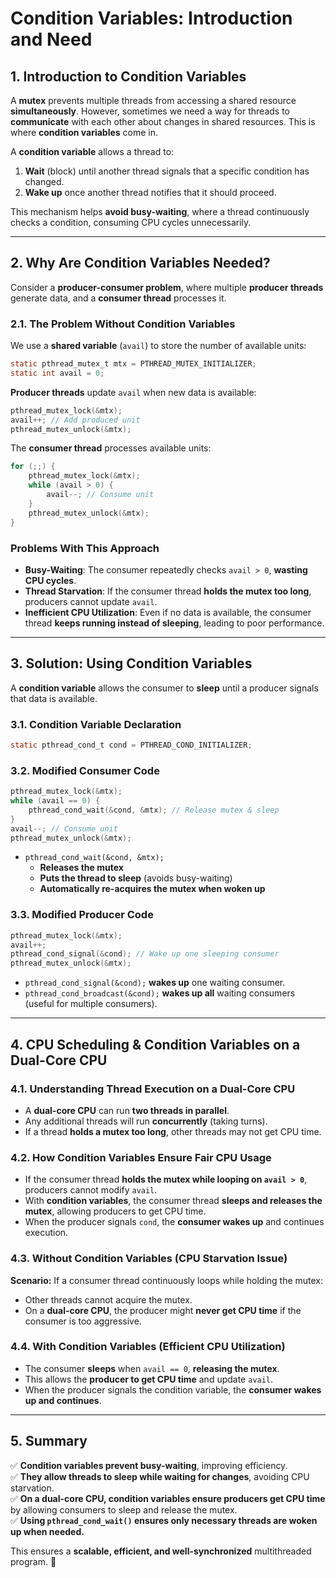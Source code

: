 # **Condition Variables: Introduction and Need**

## **1. Introduction to Condition Variables**
A **mutex** prevents multiple threads from accessing a shared resource **simultaneously**. However, sometimes we need a way for threads to **communicate** with each other about changes in shared resources. This is where **condition variables** come in.

A **condition variable** allows a thread to:
1. **Wait** (block) until another thread signals that a specific condition has changed.
2. **Wake up** once another thread notifies that it should proceed.

This mechanism helps **avoid busy-waiting**, where a thread continuously checks a condition, consuming CPU cycles unnecessarily.

---
## **2. Why Are Condition Variables Needed?**
Consider a **producer-consumer problem**, where multiple **producer threads** generate data, and a **consumer thread** processes it.

### **2.1. The Problem Without Condition Variables**
We use a **shared variable** (`avail`) to store the number of available units:
```c
static pthread_mutex_t mtx = PTHREAD_MUTEX_INITIALIZER;
static int avail = 0;
```
**Producer threads** update `avail` when new data is available:
```c
pthread_mutex_lock(&mtx);
avail++; // Add produced unit
pthread_mutex_unlock(&mtx);
```
The **consumer thread** processes available units:
```c
for (;;) {
    pthread_mutex_lock(&mtx);
    while (avail > 0) {
        avail--; // Consume unit
    }
    pthread_mutex_unlock(&mtx);
}
```
### **Problems With This Approach**
- **Busy-Waiting**: The consumer repeatedly checks `avail > 0`, **wasting CPU cycles**.
- **Thread Starvation**: If the consumer thread **holds the mutex too long**, producers cannot update `avail`.
- **Inefficient CPU Utilization**: Even if no data is available, the consumer thread **keeps running instead of sleeping**, leading to poor performance.

---
## **3. Solution: Using Condition Variables**
A **condition variable** allows the consumer to **sleep** until a producer signals that data is available.

### **3.1. Condition Variable Declaration**
```c
static pthread_cond_t cond = PTHREAD_COND_INITIALIZER;
```

### **3.2. Modified Consumer Code**
```c
pthread_mutex_lock(&mtx);
while (avail == 0) {
    pthread_cond_wait(&cond, &mtx); // Release mutex & sleep
}
avail--; // Consume unit
pthread_mutex_unlock(&mtx);
```
- `pthread_cond_wait(&cond, &mtx);`
  - **Releases the mutex**
  - **Puts the thread to sleep** (avoids busy-waiting)
  - **Automatically re-acquires the mutex when woken up**

### **3.3. Modified Producer Code**
```c
pthread_mutex_lock(&mtx);
avail++;
pthread_cond_signal(&cond); // Wake up one sleeping consumer
pthread_mutex_unlock(&mtx);
```
- `pthread_cond_signal(&cond);` **wakes up** one waiting consumer.
- `pthread_cond_broadcast(&cond);` **wakes up all** waiting consumers (useful for multiple consumers).

---
## **4. CPU Scheduling & Condition Variables on a Dual-Core CPU**

### **4.1. Understanding Thread Execution on a Dual-Core CPU**
- A **dual-core CPU** can run **two threads in parallel**.
- Any additional threads will run **concurrently** (taking turns).
- If a thread **holds a mutex too long**, other threads may not get CPU time.

### **4.2. How Condition Variables Ensure Fair CPU Usage**
- If the consumer thread **holds the mutex while looping on `avail > 0`**, producers cannot modify `avail`.
- With **condition variables**, the consumer thread **sleeps and releases the mutex**, allowing producers to get CPU time.
- When the producer signals `cond`, the **consumer wakes up** and continues execution.

### **4.3. Without Condition Variables (CPU Starvation Issue)**
**Scenario:** If a consumer thread continuously loops while holding the mutex:
- Other threads cannot acquire the mutex.
- On a **dual-core CPU**, the producer might **never get CPU time** if the consumer is too aggressive.

### **4.4. With Condition Variables (Efficient CPU Utilization)**
- The consumer **sleeps** when `avail == 0`, **releasing the mutex**.
- This allows the **producer to get CPU time** and update `avail`.
- When the producer signals the condition variable, the **consumer wakes up and continues**.

---
## **5. Summary**
✅ **Condition variables prevent busy-waiting**, improving efficiency.  
✅ **They allow threads to sleep while waiting for changes**, avoiding CPU starvation.  
✅ **On a dual-core CPU, condition variables ensure producers get CPU time** by allowing consumers to sleep and release the mutex.  
✅ **Using `pthread_cond_wait()` ensures only necessary threads are woken up when needed.**

This ensures a **scalable, efficient, and well-synchronized** multithreaded program. 🚀

